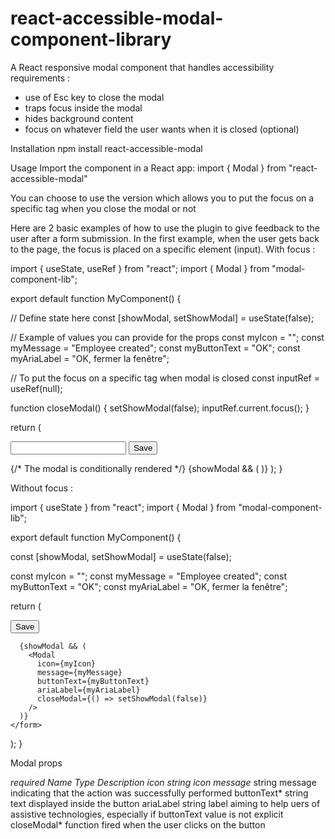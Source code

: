 <h1>react-accessible-modal-component-library</h1>

A React responsive modal component that handles accessibility requirements :
-	use of Esc key to close the modal
-	traps focus inside the modal
-	hides background content
-	focus on whatever field the user wants when it is closed (optional)

Installation
npm install react-accessible-modal

Usage
Import the component in a React app:
import { Modal } from "react-accessible-modal"
 

You can choose to use the version which allows you to put the focus on a specific tag when you close the modal or not

Here are 2 basic examples of how to use the plugin to give feedback to the user after a form submission. In the first example, when the user gets back to the page, the focus is placed on a specific element (input).
With focus :

import { useState, useRef } from "react";
import { Modal } from "modal-component-lib";

export default function MyComponent() {

  // Define state here
  const [showModal, setShowModal] = useState(false);

  // Example of values you can provide for the props
  const myIcon = "";
  const myMessage = "Employee created";
  const myButtonText = "OK";
  const myAriaLabel = "OK, fermer la fenêtre";

  // To put the focus on a specific tag when modal is closed
  const inputRef = useRef(null);

  function closeModal() {
    setShowModal(false);
    inputRef.current.focus();
  }

  return (
    <form>
      <input forwardedRef={inputRef} />
      <button type="submit">Save</button>

{/* The modal is conditionally rendered */}
      {showModal && (
        <Modal
          icon={myIcon}
          message={myMessage}
          buttonText={myButtonText}
          ariaLabel={myAriaLabel}
          closeModal={closeModal}
        />
      )}
    </form>
  );
}
 
Without focus :

import { useState } from "react";
import { Modal } from "modal-component-lib";

export default function MyComponent() {

  const [showModal, setShowModal] = useState(false);

  const myIcon = "";
  const myMessage = "Employee created";
  const myButtonText = "OK";
  const myAriaLabel = "OK, fermer la fenêtre";

  return (
    <form>
      <button type="submit">Save</button>

      {showModal && (
        <Modal
          icon={myIcon}
          message={myMessage}
          buttonText={myButtonText}
          ariaLabel={myAriaLabel}
          closeModal={() => setShowModal(false)}
        />
      )}
    </form>
  );
}
 


Modal props

 *required
Name	Type	Description
icon	string	icon
message*	string	message indicating that the action was successfully performed
buttonText*	string	text displayed inside the button
ariaLabel	string	label aiming to help uers of assistive technologies, especially if buttonText value is not explicit
closeModal*	function	fired when the user clicks on the button


